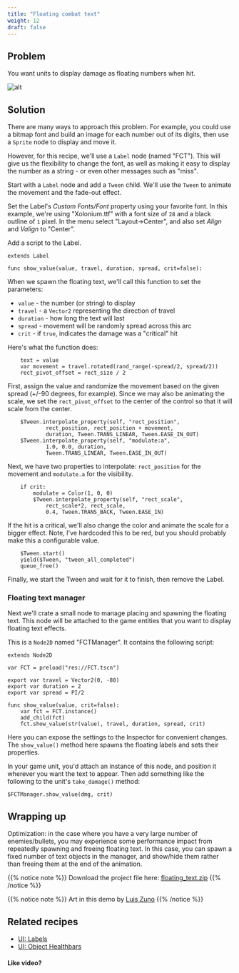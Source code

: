 ```yaml
---
title: "Floating combat text"
weight: 12
draft: false
---
```


## Problem

You want units to display damage as floating numbers when hit.

![alt](/godot_recipes/img/fct_demo.gif)

## Solution

There are many ways to approach this problem. For example, you could use a bitmap font and build an image for each number out of its digits, then use a `Sprite` node to display and move it.

However, for this recipe, we'll use a `Label` node (named "FCT"). This will give us the flexibility to change the font, as well as making it easy to display the number as a string - or even other messages such as "miss".

Start with a `Label` node and add a `Tween` child. We'll use the `Tween` to animate the movement and the fade-out effect.

Set the Label's _Custom Fonts/Font_ property using your favorite font. In this example, we're using "Xolonium.ttf" with a font size of `28` and a black outline of `1` pixel. In the menu select "Layout->Center", and also set _Align_ and _Valign_ to "Center".

Add a script to the Label.

```gdscript
extends Label

func show_value(value, travel, duration, spread, crit=false):
```

When we spawn the floating text, we'll call this function to set the parameters:

- `value` - the number (or string) to display
- `travel` - a `Vector2` representing the direction of travel
- `duration` - how long the text will last
- `spread` - movement will be randomly spread across this arc
- `crit` - if `true`, indicates the damage was a "critical" hit

Here's what the function does:

```gdscript
    text = value
    var movement = travel.rotated(rand_range(-spread/2, spread/2))
    rect_pivot_offset = rect_size / 2
```

First, assign the value and randomize the movement based on the given spread (+/-90 degrees, for example). Since we may also be animating the scale, we set the `rect_pivot_offset` to the center of the control so that it will scale from the center.

```gdscript
    $Tween.interpolate_property(self, "rect_position",
            rect_position, rect_position + movement,
            duration, Tween.TRANS_LINEAR, Tween.EASE_IN_OUT)
    $Tween.interpolate_property(self, "modulate:a",
            1.0, 0.0, duration,
            Tween.TRANS_LINEAR, Tween.EASE_IN_OUT)
```

Next, we have two properties to interpolate: `rect_position` for the movement and `modulate.a` for the visibility.

```gdscript
    if crit:
        modulate = Color(1, 0, 0)
        $Tween.interpolate_property(self, "rect_scale",
            rect_scale*2, rect_scale,
            0.4, Tween.TRANS_BACK, Tween.EASE_IN)
```

If the hit is a critical, we'll also change the color and animate the scale for a bigger effect. Note, I've hardcoded this to be red, but you should probably make this a configurable value.

```gdscript
    $Tween.start()
    yield($Tween, "tween_all_completed")
    queue_free()
```

Finally, we start the Tween and wait for it to finish, then remove the Label.

### Floating text manager

Next we'll crate a small node to manage placing and spawning the floating text. This node will be attached to the game entities that you want to display floating text effects.

This is a `Node2D` named "FCTManager". It contains the following script:

```gdscript
extends Node2D

var FCT = preload("res://FCT.tscn")

export var travel = Vector2(0, -80)
export var duration = 2
export var spread = PI/2

func show_value(value, crit=false):
    var fct = FCT.instance()
    add_child(fct)
    fct.show_value(str(value), travel, duration, spread, crit)
```

Here you can expose the settings to the Inspector for convenient changes. The `show_value()` method here spawns the floating labels and sets their properties.

In your game unit, you'd attach an instance of this node, and position it wherever you want the text to appear. Then add something like the following to the unit's `take_damage()` method:

```gdscript
$FCTManager.show_value(dmg, crit)
```

## Wrapping up

Optimization: in the case where you have a very large number of enemies/bullets, you may experience some performance impact from repeatedly spawning and freeing floating text. In this case, you can spawn a fixed number of text objects in the manager, and show/hide them rather than freeing them at the end of the animation.

{{% notice note %}}
Download the project file here: [floating_text.zip](/godot_recipes/files/floating_text.zip)
{{% /notice %}}

{{% notice note %}}
Art in this demo by [Luis Zuno](https://www.patreon.com/ansimuz)
{{% /notice %}}

## Related recipes

- [UI: Labels](/godot_recipes/ui/labels/)
- [UI: Object Healthbars](/godot_recipes/ui/unit_healthbar/)

#### Like video?
